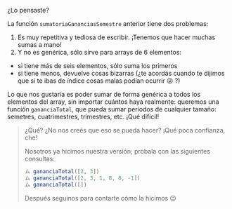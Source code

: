 ¿Lo pensaste?

La función `sumatoriaGananciasSemestre` anterior tiene dos problemas:

1. Es muy repetitiva y tediosa de escribir. ¡Tenemos que hacer muchas sumas a mano!
1. Y no es genérica, sólo sirve para arrays de 6 elementos:

  * si tiene más de seis elementos, sólo suma los primeros
  * si tiene menos, devuelve cosas bizarras (¿te acordás cuando te dijimos que si te ibas de índice cosas malas podían ocurrir :stuck_out_tongue: ?)

Lo que nos gustaría es poder sumar de forma genérica a todos los elementos del array, sin importar cuántos haya realmente: queremos una función `gananciaTotal`, que pueda sumar periodos de cualquier tamaño: semetres, cuatrimestres, trimestres, etc. ¡Qué difícil!

> ¿Qué? ¿No nos creés que eso se pueda hacer? ¡Qué poca confianza, che! 
> 
> Nosotros ya hicimos nuestra versión; probala con las siguientes consultas:
> 
>```javascript
>ム gananciaTotal([2, 3])
>ム gananciaTotal([2, 3, 1, 8, 8, -1])
>ム gananciaTotal([])
>```
> Después seguinos para contarte cómo la hicimos :wink:

